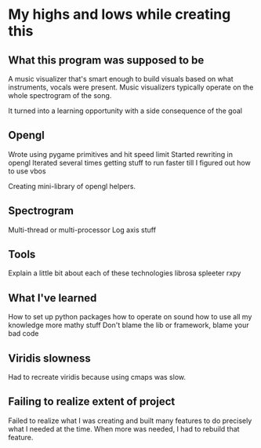 My highs and lows while creating this
=====================================

What this program was supposed to be
------------------------------------

A music visualizer that's smart enough to build visuals based on what
instruments, vocals were present. Music visualizers typically operate on the
whole spectrogram of the song.

It turned into a learning opportunity with a side consequence of the goal

Opengl
------

Wrote using pygame primitives and hit speed limit
Started rewriting in opengl
Iterated several times getting stuff to run faster till I figured out how to use vbos

Creating mini-library of opengl helpers.


Spectrogram
-----------

Multi-thread or multi-processor
Log axis stuff

Tools
-----

Explain a little bit about each of these technologies
librosa
spleeter
rxpy


What I've learned
-----------------

How to set up python packages
how to operate on sound
how to use all my knowledge
more mathy stuff
Don't blame the lib or framework, blame your bad code


Viridis slowness
----------------

Had to recreate viridis because using cmaps was slow.


Failing to realize extent of project
------------------------------------

Failed to realize what I was creating and built many features to do precisely
what I needed at the time. When more was needed, I had to rebuild that feature.
